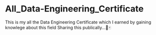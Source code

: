 # All_Data-Engineering_Certificate
This is my all the Data Engineering Certificate which I earned by gaining knowlege about this field Sharing this publically...🐉🀄
